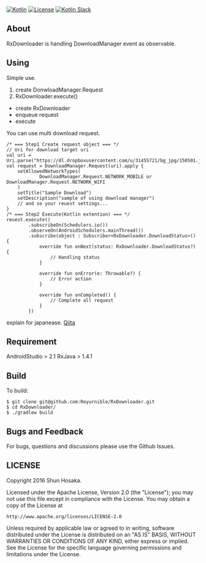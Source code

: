 [![Kotlin](https://img.shields.io/badge/kotlin-1.0.4-blue.svg)](http://kotlinlang.org)
[![License](https://img.shields.io/badge/License-Apache%202.0-blue.svg)](https://opensource.org/licenses/Apache-2.0)
[![Kotlin Slack](https://img.shields.io/badge/chat-kotlin%20slack-orange.svg)](http://kotlinslackin.herokuapp.com)

## About
RxDownloader is handling DownloadManager event as observable.

## Using
Simple use.

1. create DonwloadManager.Request
2. RxDownloader.execute()
  - create RxDownloader
  - enqueue request
  - execute

You can use multi download request.

```
/* === Step1 Create request object === */
// Uri for download target uri
val uri = Uri.parse("https://dl.dropboxusercontent.com/u/31455721/bg_jpg/150501.jpg")
val request = DownloadManager.Request(uri).apply {
    setAllowedNetworkTypes(
            DownloadManager.Request.NETWORK_MOBILE or DownloadManager.Request.NETWORK_WIFI
    )
    setTitle("Sample Download")
    setDescription("sample of using download manager")
    // and so your reuest settings...
}
/* === Step2 Execute(Kotlin extention) === */
reuest.execute()
        .subscribeOn(Schedulers.io())
        .observeOn(AndroidSchedulers.mainThread())
        .subscribe(object : Subscriber<RxDownloader.DownloadStatus>() {
            override fun onNext(status: RxDownloader.DownloadStatus?) {
                // Handling status
            }

            override fun onError(e: Throwable?) {
                // Error action
            }

            override fun onCompleted() {
                // Complete all request
            }
        })
```

explain for japanease.
[Qiita](http://qiita.com/Reyurnible/items/7a706f9323e66d8819d1)

## Requirement

AndroidStudio > 2.1
RxJava > 1.4.1

## Build

To build:

```
$ git clone git@github.com:Reyurnible/RxDownloader.git
$ cd RxDownloader/
$ ./gradlew build
```

## Bugs and Feedback

For bugs, questions and discussions please use the Github Issues.

## LICENSE

Copyright 2016 Shun Hosaka.

Licensed under the Apache License, Version 2.0 (the "License");
you may not use this file except in compliance with the License.
You may obtain a copy of the License at

    http://www.apache.org/licenses/LICENSE-2.0

Unless required by applicable law or agreed to in writing, software
distributed under the License is distributed on an "AS IS" BASIS,
WITHOUT WARRANTIES OR CONDITIONS OF ANY KIND, either express or implied.
See the License for the specific language governing permissions and
limitations under the License.
